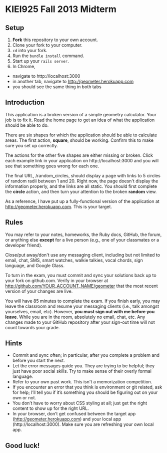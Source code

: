 # KIEI925 Fall 2013 Midterm

## Setup

 1. **Fork** this repository to your own account.
 1. Clone your fork to your computer.
 1. `cd` into your fork.
 1. Run the `bundle install` command.
 1. Start up your `rails server`.
 1. In Chrome,
  - navigate to http://localhost:3000
  - in another tab, navigate to http://geometer.herokuapp.com
  - you should see the same thing in both tabs

## Introduction

This application is a broken version of a simple geometry calculator. Your job is to fix it. Read the home page to get an idea of what the application should be able to do.

There are six shapes for which the application should be able to calculate areas. The first action, **square**, should be working. Confirm this to make sure you set up correctly.

The actions for the other five shapes are either missing or broken. Click each example link in your application on http://localhost:3000 and you will see that something goes wrong for each one.

The final URL, /random_circles, should display a page with links to 5 circles of random radii between 1 and 20. Right now, the page doesn't display the information properly, and the links are all static. You should first complete the **circle** action, and then turn your attention to the broken **random** view.

As a reference, I have put up a fully-functional version of the application at http://geometer.herokuapp.com. This is your target.


## Rules

You may refer to your notes, homeworks, the Ruby docs, GitHub, the forum, or anything else **except** for a live person (e.g., one of your classmates or a developer friend).

Close/put away/don't use any messaging client, including but not limited to email, chat, SMS, smart watches, walkie talkies, vocal chords, sign language, and Google Glass.

To turn in the exam, you must commit and sync your solutions back up to your fork on github.com. Verify in your browser at http://github.com/YOUR_ACCOUNT_NAME/geometer that the most recent version of your changes are live.

You will have 85 minutes to complete the exam. If you finish early, you may leave the classroom and resume your messaging clients (i.e., talk amongst yourselves, email, etc). However, **you must sign out with me before you leave**. While you are in the room, absolutely no email, chat, etc. Any changes made to your GitHub repository after your sign-out time will not count towards your grade.

## Hints

 - Commit and sync often; in particular, after you complete a problem and before you start the next.
 - Let the error messages guide you. They are trying to be helpful; they just have poor social skills. Try to make sense of their overly formal language.
 - Refer to your own past work. This isn't a memorization competition.
 - If you encounter an error that you think is environment or git related, ask for help; I’ll tell you if it’s something you should be figuring out on your own or not.
 - You don’t have to worry about CSS styling at all; just get the right content to show up for the right URL.
 - In your browser, don’t get confused between the target app (http://geometer.herokuapp.com) and your local app (http://localhost:3000). Make sure you are refreshing your own local app.

## Good luck!
